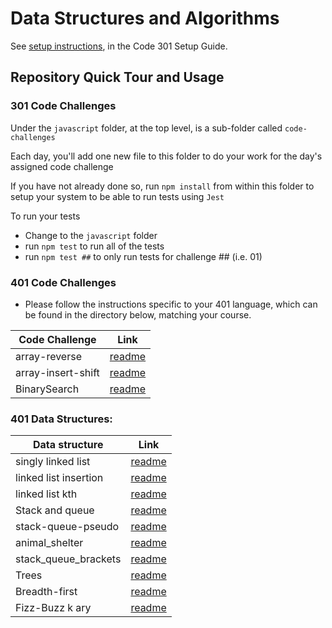 # Data Structures and Algorithms

See [setup instructions](https://codefellows.github.io/setup-guide/code-301/3-code-challenges), in the Code 301 Setup Guide.

## Repository Quick Tour and Usage

### 301 Code Challenges

Under the `javascript` folder, at the top level, is a sub-folder called `code-challenges`

Each day, you'll add one new file to this folder to do your work for the day's assigned code challenge

If you have not already done so, run `npm install` from within this folder to setup your system to be able to run tests using `Jest`

To run your tests

- Change to the `javascript` folder
- run `npm test` to run all of the tests
- run `npm test ##` to only run tests for challenge ## (i.e. 01)

### 401 Code Challenges

- Please follow the instructions specific to your 401 language, which can be found in the directory below, matching your course.

|Code Challenge|Link|
|------|------|
|array-reverse|[readme](https://github.com/Rawnaqaburumman/data-structures-and-algorithms/blob/main/python/code_challenges/array-reverse/read.md)|
|array-insert-shift|[readme](https://github.com/Rawnaqaburumman/data-structures-and-algorithms/blob/main/python/code_challenges/array-insert-shift/Read.md)|
|BinarySearch|[readme](https://github.com/Rawnaqaburumman/data-structures-and-algorithms/blob/main/python/code_challenges/array-binary-search/ReadMe.md)|

### 401 Data Structures:

|Data structure |Link|
|------|------|
|singly linked list |[readme](https://github.com/Rawnaqaburumman/data-structures-and-algorithms/blob/main/python/linked_list/readme.md)|
| linked list insertion| [readme](https://github.com/Rawnaqaburumman/data-structures-and-algorithms/blob/main/python/linked_list/readme2.md)|
|linked list kth| [readme](https://github.com/Rawnaqaburumman/data-structures-and-algorithms/blob/main/python/linked_list/linked_list_kth/readme.md)|
|Stack and queue| [readme](https://github.com/Rawnaqaburumman/data-structures-and-algorithms/blob/main/python/code_challenges/stack_and_queue/read.md)
|stack-queue-pseudo|[readme](https://github.com/Rawnaqaburumman/data-structures-and-algorithms/blob/main/python/code_challenges/stack_and_queue/readme.md)
|animal_shelter|[readme](https://github.com/Rawnaqaburumman/data-structures-and-algorithms/blob/main/python/code_challenges/stack_and_queue/animal_shelter/readme.md)
|stack_queue_brackets|[readme](https://github.com/Rawnaqaburumman/data-structures-and-algorithms/blob/main/python/code_challenges/stack_and_queue/stack_queue_brackets/readme.md)
|Trees| [readme](https://github.com/Rawnaqaburumman/data-structures-and-algorithms/blob/main/python/code_challenges/trees/readme.md)|
|Breadth-first| [readme](https://github.com/Rawnaqaburumman/data-structures-and-algorithms/blob/tree-breadth-first/python/code_challenges/trees/breadthreadme.md)|
|Fizz-Buzz k ary| [readme](https://github.com/Rawnaqaburumman/data-structures-and-algorithms/blob/main/python/code_challenges/trees/fizz_buzz_readme.md)|
